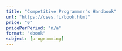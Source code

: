 ```yaml
---
title: "Competitive Programmer's Handbook"
url: "https://cses.fi/book.html"
price: "0"
pricePerPeriod: "n/a"
format: "ebook"
subject: [programming]
---
```

